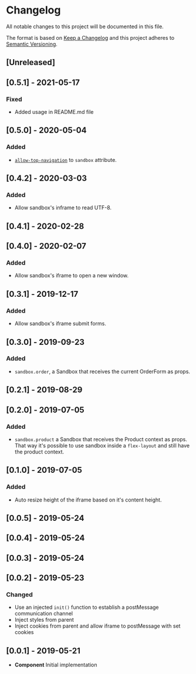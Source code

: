 # Changelog

All notable changes to this project will be documented in this file.

The format is based on [Keep a Changelog](http://keepachangelog.com/en/1.0.0/)
and this project adheres to [Semantic Versioning](http://semver.org/spec/v2.0.0.html).

## [Unreleased]

## [0.5.1] - 2021-05-17
### Fixed
- Added usage in README.md file

## [0.5.0] - 2020-05-04

### Added
- [`allow-top-navigation`](https://developer.mozilla.org/en-US/docs/Web/HTML/Element/iframe) to `sandbox` attribute.

## [0.4.2] - 2020-03-03
### Added
- Allow sandbox's inframe to read UTF-8.

## [0.4.1] - 2020-02-28

## [0.4.0] - 2020-02-07
### Added
- Allow sandbox's iframe to open a new window.

## [0.3.1] - 2019-12-17
### Added
- Allow sandbox's iframe submit forms.

## [0.3.0] - 2019-09-23
### Added
- `sandbox.order`, a Sandbox that receives the current OrderForm as props.

## [0.2.1] - 2019-08-29

## [0.2.0] - 2019-07-05
### Added
- `sandbox.product` a Sandbox that receives the Product context as props. That way it's possible to use sandbox inside a `flex-layout` and still have the product context.

## [0.1.0] - 2019-07-05
### Added
- Auto resize height of the iframe based on it's content height.

## [0.0.5] - 2019-05-24

## [0.0.4] - 2019-05-24

## [0.0.3] - 2019-05-24

## [0.0.2] - 2019-05-23

### Changed
- Use an injected `init()` function to establish a postMessage communication channel
- Inject styles from parent
- Inject cookies from parent and allow iframe to postMessage with set cookies

## [0.0.1] - 2019-05-21

- **Component** Initial implementation
